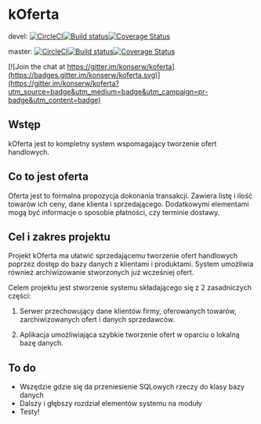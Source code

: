 # kOferta
devel: [![CircleCI](https://circleci.com/gh/konserw/koferta/tree/devel.svg?style=svg)](https://circleci.com/gh/konserw/koferta/tree/devel)[![Build status](https://ci.appveyor.com/api/projects/status/at9gkx5uqx1c28hw/branch/devel?svg=true)](https://ci.appveyor.com/project/konserw/koferta/branch/devel)[![Coverage Status](https://coveralls.io/repos/github/konserw/koferta/badge.svg?branch=devel)](https://coveralls.io/github/konserw/koferta?branch=devel)

master: [![CircleCI](https://circleci.com/gh/konserw/koferta/tree/master.svg?style=svg)](https://circleci.com/gh/konserw/koferta/tree/master)[![Build status](https://ci.appveyor.com/api/projects/status/at9gkx5uqx1c28hw/branch/master?svg=true)](https://ci.appveyor.com/project/konserw/koferta/branch/master)[![Coverage Status](https://coveralls.io/repos/github/konserw/koferta/badge.svg?branch=master)](https://coveralls.io/github/konserw/koferta?branch=master)

[![Join the chat at https://gitter.im/konserw/koferta](https://badges.gitter.im/konserw/koferta.svg)](https://gitter.im/konserw/koferta?utm_source=badge&utm_medium=badge&utm_campaign=pr-badge&utm_content=badge)
## Wstęp

kOferta jest to kompletny system wspomagający tworzenie ofert handlowych.

## Co to jest oferta

Oferta jest to formalna propozycja dokonania transakcji. Zawiera listę i ilość
towarów ich ceny, dane klienta i sprzedającego. Dodatkowymi elementami mogą być
informacje o sposobie płatności, czy terminie dostawy.

## Cel i zakres projektu

Projekt kOferta ma ułatwić sprzedającemu tworzenie ofert handlowych poprzez dostęp do bazy danych z klientami i produktami.
System umożliwia również archiwizowanie stworzonych już wcześniej ofert.

Celem projektu jest stworzenie systemu składającego się z 2 zasadniczych części:

1. Serwer przechowujący dane klientów firmy, oferowanych towarów, zarchiwizowanych ofert i danych sprzedawców.

2. Aplikacja umożliwiająca szybkie tworzenie ofert w oparciu o lokalną bazę danych.

## To do
* Wszędzie gdzie się da przeniesienie SQLowych rzeczy do klasy bazy danych
* Dalszy i głębszy rozdział elementów systemu na moduły 
* Testy!
